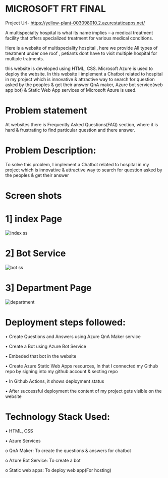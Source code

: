 
# MICROSOFT FRT FINAL
Project Url- https://yellow-plant-003098010.2.azurestaticapps.net/

A multispecialty hospital is what its name implies – a medical treatment facility that offers specialized treatment for various medical conditions.

Here is a website of multispeciality hospital , here we provide All types of treatment under one roof , petiants dont have to visit multiple hospital for multiple tratments.
 
this website is developed using HTML, CSS. Microsoft Azure is used to deploy the website. In this website I implement a Chatbot related to hospital in my project which is innovative & attractive way to search for question asked by the peoples & get their answer QnA maker, Azure bot service(web app bot) & Static Web App services of Microsoft Azure is used.

# Problem statement

At websites there is Frequently Asked Questions(FAQ) section, where it is hard & frustrating to find particular question and there answer.

# Problem Description:
To solve this problem, I implement a Chatbot related to hospital in my project which is innovative & attractive way to search for question asked by the peoples & get their answer

# Screen shots

# 1] index Page

![index ss](https://user-images.githubusercontent.com/60290610/209924066-f2999760-6131-42c5-b590-11f35a4160c6.JPG)

# 2] Bot Service 

![bot ss](https://user-images.githubusercontent.com/60290610/209925400-3fed2d60-651a-4899-8329-433fae79062b.JPG)

# 3] Department Page
![department](https://user-images.githubusercontent.com/60290610/209925411-9e54198a-91a3-4bcd-9a53-2a5605f06b10.JPG)


# Deployment steps followed:

•	Create Questions and Answers using Azure QnA Maker service

•	Create a Bot using Azure Bot Service

•	Embeded that bot in the website

•	Create Azure Static Web Apps resources, In that I connected my Github repo by signing into my github account & secting repo

•	In Github Actions, it shows deployment status

•	After successful deployment the content of my project gets visible on the website

# Technology Stack Used:
•	HTML, CSS

•	Azure Services

o	QnA Maker: To create the questions & answers for chatbot

o	Azure Bot Service: To create a bot

o	Static web apps: To deploy web app(For hosting)

